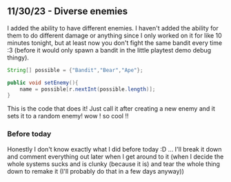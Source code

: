 ## 11/30/23 -  Diverse enemies

I added the ability to have different enemies. I haven't added the ability for them to do different damage or anything since I only worked on it for like 10 minutes tonight, but at least now you don't fight the same bandit every time :3 (before it would only spawn a bandit in the little playtest demo debug thingy).
```java
String[] possible = {"Bandit","Bear","Ape"};

public void setEnemy(){
    name = possible[r.nextInt(possible.length)];
}
```
This is the code that does it! Just call it after creating a new enemy and it sets it to a random enemy! wow ! so cool !!

### Before today

Honestly I don't know exactly what I did before today :D ... I'll break it down and comment everything out later when I get around to it (when I decide the whole systems sucks and is clunky (because it is) and tear the whole thing down to remake it (I'll probably do that in a few days anyway))

